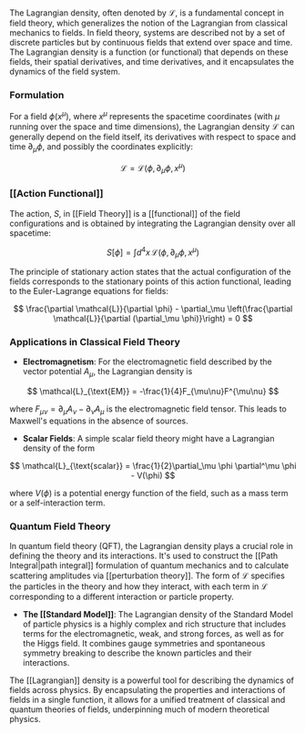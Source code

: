 The Lagrangian density, often denoted by $\mathcal{L}$, is a fundamental concept in field theory, which generalizes the notion of the Lagrangian from classical mechanics to fields. In field theory, systems are described not by a set of discrete particles but by continuous fields that extend over space and time. The Lagrangian density is a function (or functional) that depends on these fields, their spatial derivatives, and time derivatives, and it encapsulates the dynamics of the field system.

### Formulation

For a field $\phi(x^\mu)$, where $x^\mu$ represents the spacetime coordinates (with $\mu$ running over the space and time dimensions), the Lagrangian density $\mathcal{L}$ can generally depend on the field itself, its derivatives with respect to space and time $\partial_\mu \phi$, and possibly the coordinates explicitly:

$$
\mathcal{L} = \mathcal{L}(\phi, \partial_\mu \phi, x^\mu)
$$

### [[Action Functional]]

The action, $S$, in [[Field Theory]] is a [[functional]] of the field configurations and is obtained by integrating the Lagrangian density over all spacetime:

$$
S[\phi] = \int d^4x \, \mathcal{L}(\phi, \partial_\mu \phi, x^\mu)
$$

The principle of stationary action states that the actual configuration of the fields corresponds to the stationary points of this action functional, leading to the Euler-Lagrange equations for fields:

$$
\frac{\partial \mathcal{L}}{\partial \phi} - \partial_\mu \left(\frac{\partial \mathcal{L}}{\partial (\partial_\mu \phi)}\right) = 0
$$

### Applications in Classical Field Theory

- **Electromagnetism**: For the electromagnetic field described by the vector potential $A_\mu$, the Lagrangian density is

$$
\mathcal{L}_{\text{EM}} = -\frac{1}{4}F_{\mu\nu}F^{\mu\nu}
$$

where $F_{\mu\nu} = \partial_\mu A_\nu - \partial_\nu A_\mu$ is the electromagnetic field tensor. This leads to Maxwell's equations in the absence of sources.

- **Scalar Fields**: A simple scalar field theory might have a Lagrangian density of the form

$$
\mathcal{L}_{\text{scalar}} = \frac{1}{2}\partial_\mu \phi \partial^\mu \phi - V(\phi)
$$

where $V(\phi)$ is a potential energy function of the field, such as a mass term or a self-interaction term.

### Quantum Field Theory

In quantum field theory (QFT), the Lagrangian density plays a crucial role in defining the theory and its interactions. It's used to construct the [[Path Integral|path integral]] formulation of quantum mechanics and to calculate scattering amplitudes via [[perturbation theory]]. The form of $\mathcal{L}$ specifies the particles in the theory and how they interact, with each term in $\mathcal{L}$ corresponding to a different interaction or particle property.

- **The [[Standard Model]]**: The Lagrangian density of the Standard Model of particle physics is a highly complex and rich structure that includes terms for the electromagnetic, weak, and strong forces, as well as for the Higgs field. It combines gauge symmetries and spontaneous symmetry breaking to describe the known particles and their interactions.

The [[Lagrangian]] density is a powerful tool for describing the dynamics of fields across physics. By encapsulating the properties and interactions of fields in a single function, it allows for a unified treatment of classical and quantum theories of fields, underpinning much of modern theoretical physics.